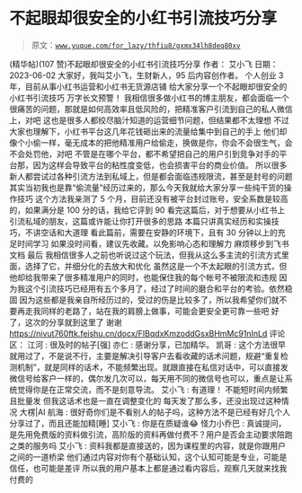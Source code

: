 # 不起眼却很安全的小红书引流技巧分享

> 原文：[`www.yuque.com/for_lazy/thfiu8/gxmx34lh8deq80xv`](https://www.yuque.com/for_lazy/thfiu8/gxmx34lh8deq80xv)

<ne-h2 id="3b2f6e0d" data-lake-id="3b2f6e0d"><ne-heading-ext><ne-heading-anchor></ne-heading-anchor><ne-heading-fold></ne-heading-fold></ne-heading-ext><ne-heading-content><ne-text id="uad270f43">(精华帖)(107 赞)不起眼却很安全的小红书引流技巧分享</ne-text></ne-heading-content></ne-h2> <ne-p id="u32b5be89" data-lake-id="u32b5be89"><ne-text id="u8d859dc8">作者： 艾小飞</ne-text></ne-p> <ne-p id="u7489ef0c" data-lake-id="u7489ef0c"><ne-text id="ueeaea382">日期：2023-06-02</ne-text></ne-p> <ne-p id="ueb2b0412" data-lake-id="ueb2b0412"><ne-text id="u58806ae2">大家好，我叫艾小飞，生财新人，95 后内容创作者。</ne-text></ne-p> <ne-p id="ud3041864" data-lake-id="ud3041864"><ne-text id="u89d9c5f9">个人创业 3 年，目前从事小红书运营和小红书无货源店铺</ne-text></ne-p> <ne-p id="u71a706d5" data-lake-id="u71a706d5"><ne-text id="u69742c5f">给大家分享一个不起眼却很安全的小红书引流技巧</ne-text></ne-p> <ne-p id="ue8a1b94d" data-lake-id="ue8a1b94d"><ne-text id="u150b7caa">万字长文预警！</ne-text></ne-p> <ne-p id="ufef8d52b" data-lake-id="ufef8d52b"><ne-text id="uc279d85a">我相信很多做小红书的博主朋友，都会面临一个很痛苦的问题，那就是如何高效率且低风险的，把精准客户引流到自己的私人微信上，对吧</ne-text></ne-p> <ne-p id="ue0901d2a" data-lake-id="ue0901d2a"><ne-text id="ue8565b18">这也是很多人都绞尽脑汁知道的运营细节问题，但结果都不太理想</ne-text></ne-p> <ne-p id="u4dbce67d" data-lake-id="u4dbce67d"><ne-text id="ud394649a">不过大家也理解下，小红书平台这几年花钱砸出来的流量给集中到自己的手上</ne-text></ne-p> <ne-p id="uaab544e0" data-lake-id="uaab544e0"><ne-text id="u6df8fe2b">他们却像个小偷一样，毫无成本的把他精准用户给偷走，换做是你，你会不会很生气，会不会处罚他，对吧</ne-text></ne-p> <ne-p id="uec18b15f" data-lake-id="uec18b15f"><ne-text id="uc787a104">不管是在哪个平台，都不希望把自己的用户引到竞争对手的平台那，因为这样会导致平台的粘性度变低，也会损害平台的商业价值。</ne-text></ne-p> <ne-p id="ua5b5bec3" data-lake-id="ua5b5bec3"><ne-text id="u77c95a23">所以很多新人都尝试过各种引流方法到私域上，但是都会面临违规限流，甚至是封号的问题</ne-text></ne-p> <ne-p id="u95cd6186" data-lake-id="u95cd6186"><ne-text id="u29f85394">其实当初我也是靠“偷流量”经历过来的，那么今天我就给大家分享一些纯干货的操作技巧</ne-text></ne-p> <ne-p id="u7c400871" data-lake-id="u7c400871"><ne-text id="uf97fd4b7">这个方法我亲测了 5 个月，目前还没有被平台封过账号，安全系数是较高的，如果满分是 100 分的话，我给它评到 90</ne-text></ne-p> <ne-p id="u4528528b" data-lake-id="u4528528b"><ne-text id="u02161bbd">看完这篇后，对于想要从小红书上引流私域的朋友，这篇或许能让你打开很多的思路</ne-text></ne-p> <ne-p id="ub8938e76" data-lake-id="ub8938e76"><ne-text id="u32973685">本篇只讲真实经历和实操技巧，不讲空话和大道理</ne-text></ne-p> <ne-p id="u77d2a51c" data-lake-id="u77d2a51c"><ne-text id="uc4588ec9">看此篇前，需要在安静的环境下，且有 30 分钟以上的充足时间学习</ne-text></ne-p> <ne-p id="u840ffa99" data-lake-id="u840ffa99"><ne-text id="ubff7dc6d">如果没时间看，建议先收藏。以免影响心态和理解力</ne-text></ne-p> <ne-p id="ufecbff3b" data-lake-id="ufecbff3b"><ne-text id="u94a04118">麻烦移步到飞书文档</ne-text></ne-p> <ne-p id="u6ad2ac0b" data-lake-id="u6ad2ac0b"><ne-text id="u18891062">最后</ne-text></ne-p> <ne-p id="u888586f0" data-lake-id="u888586f0"><ne-text id="u601804e4">我相信很多人之前也听说过这个玩法，但我从这么多主流的引流方式里面，选择了它，并细分化的去放大和优化</ne-text></ne-p> <ne-p id="u72b5f775" data-lake-id="u72b5f775"><ne-text id="u0e4ac8c9">虽然这是一个不太起眼的引流方式，但他却给我带来了很多精准用户的同时，也能保住我的每个帐号不被限流和违规</ne-text></ne-p> <ne-p id="ud1193da9" data-lake-id="ud1193da9"><ne-text id="u35dea789">因为我这个引流技巧已经用有五个多月了，经过了时间的磨合和平台的考验。依然稳固</ne-text></ne-p> <ne-p id="ubd6fdabf" data-lake-id="ubd6fdabf"><ne-text id="u3467b027">因为这些都是我亲自所经历过的，受过的伤是比较多了，所以我希望你们就不要再走我同样的老路了，站在我的肩膀上做事，可能会更安全更可靠一些吧</ne-text></ne-p> <ne-p id="u76399830" data-lake-id="u76399830"><ne-text id="u85b22817">好了，这次的分享就到这里了</ne-text></ne-p> <ne-p id="uf8eb602f" data-lake-id="uf8eb602f"><ne-text id="u2f18be42">谢谢</ne-text>[<ne-text id="ua3cc8a3e">https://nivut760ftk.feishu.cn/docx/FIBqdxKmzoddGsxBHmMc91nInLd</ne-text>](https://nivut760ftk.feishu.cn/docx/FIBqdxKmzoddGsxBHmMc91nInLd)</ne-p> <ne-hole id="ua03d42f5" data-lake-id="ua03d42f5"><ne-card data-card-name="hr" data-card-type="block" id="hPVkn" data-event-boundary="card"><ne-p id="udc1fba31" data-lake-id="udc1fba31"><ne-text id="u23b99aa5">评论区：</ne-text></ne-p> <ne-p id="ua12785f4" data-lake-id="ua12785f4"><ne-text id="u5779ff62">江河 : 很及时的帖子[强]</ne-text> <ne-text id="ucbee7312">亦仁 : 感谢分享，已加精华。</ne-text> <ne-text id="u05744b04">凯哥 : 这个方法很早就用过了，不是说不行，主要是解决引导客户去看收藏的话术问题，规避“重复检测机制”，就是同样的话术，不能频繁出现。就跟直接在私信对话中，可以直接发微信号给客户一样的，偶尔发几次可以，每天用不同的微信号也可以，重点是让系统觉得你是在正常交流，而不是刻意导流。</ne-text> <ne-text id="u3e44b2a8">艾小飞 : 有道理！</ne-text> <ne-text id="ucd421d7a">不能短时间内频繁且批量发</ne-text></ne-p> <ne-p id="ubfb9b0a3" data-lake-id="ubfb9b0a3"><ne-text id="u3827873f">但我这话术也是一直在调整变化的</ne-text> <ne-text id="ud3ca4e97">每天发了那么多，还没出现过这种情况</ne-text> <ne-text id="u23d7a7c1">大楞|AI 航海 : 很好奇你们是不看别人的帖子吗，这种方法不是已经有好几个人分享过了，而且还能加精[睡]</ne-text> <ne-text id="u99e102e9">艾小飞 : 你是在质疑谁😂</ne-text> <ne-text id="u20a9400b">怪力小乔巴 : 真诚提问，是先用免费版的资料做引流，高阶版的资料再做付费不？用户是否会主动要求陪跑之类的服务吗</ne-text> <ne-text id="uea7591f3">艾小飞 : 资料我都是直接送的，因为课程里的内容，就是你跟用户之间的一道桥梁</ne-text></ne-p> <ne-p id="u47e62275" data-lake-id="u47e62275"><ne-text id="u4dd5706e">他们通过内容对你有个基础认知，这个认知可能是专业，可能是信任，也可能是差评</ne-text></ne-p> <ne-p id="u59b03892" data-lake-id="u59b03892"><ne-text id="u2953a467">所以我的用户基本上都是通过看内容后，观察几天就来找我付费的</ne-text></ne-p></ne-card></ne-hole>